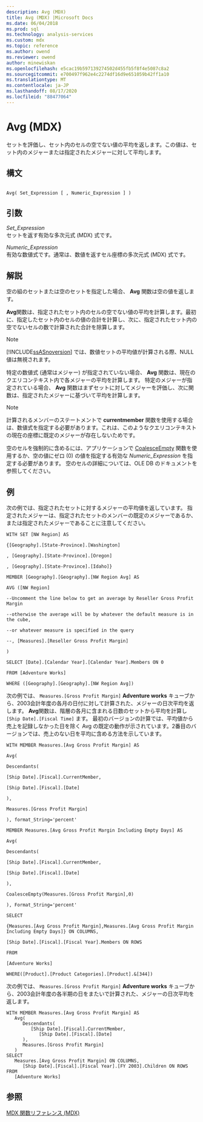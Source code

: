 ```yaml
---
description: Avg (MDX)
title: Avg (MDX) |Microsoft Docs
ms.date: 06/04/2018
ms.prod: sql
ms.technology: analysis-services
ms.custom: mdx
ms.topic: reference
ms.author: owend
ms.reviewer: owend
author: minewiskan
ms.openlocfilehash: e5cac19b597139274502d455fb5f8f4e5087c8a2
ms.sourcegitcommit: e700497f962e4c2274df16d9e651059b42ff1a10
ms.translationtype: MT
ms.contentlocale: ja-JP
ms.lasthandoff: 08/17/2020
ms.locfileid: "88477064"
---
```

# <a name="avg-mdx"></a>Avg (MDX)


  セットを評価し、セット内のセルの空でない値の平均を返します。この値は、セット内のメジャーまたは指定されたメジャーに対して平均します。  
  
## <a name="syntax"></a>構文  
  
```  
  
Avg( Set_Expression [ , Numeric_Expression ] )  
```  
  
## <a name="arguments"></a>引数  
 *Set_Expression*  
 セットを返す有効な多次元式 (MDX) 式です。  
  
 *Numeric_Expression*  
 有効な数値式です。通常は、数値を返すセル座標の多次元式 (MDX) 式です。  
  
## <a name="remarks"></a>解説  
 空の組のセットまたは空のセットを指定した場合、 **Avg** 関数は空の値を返します。  
  
 **Avg**関数は、指定されたセット内のセルの空でない値の平均を計算します。最初に、指定したセット内のセルの値の合計を計算し、次に、指定されたセット内の空でないセルの数で計算された合計を除算します。  
  
> [!NOTE]  
>  [!INCLUDE[ssASnoversion](../includes/ssasnoversion-md.md)] では、数値セットの平均値が計算される際、NULL 値は無視されます。  
  
 特定の数値式 (通常はメジャー) が指定されていない場合、 **Avg** 関数は、現在のクエリコンテキスト内で各メジャーの平均を計算します。 特定のメジャーが指定されている場合、 **Avg** 関数はまずセットに対してメジャーを評価し、次に関数は、指定されたメジャーに基づいて平均を計算します。  
  
> [!NOTE]  
>  計算されるメンバーのステートメントで **currentmember** 関数を使用する場合は、数値式を指定する必要があります。これは、このようなクエリコンテキストの現在の座標に既定のメジャーが存在しないためです。  
  
 空のセルを強制的に含めるには、アプリケーションで [CoalesceEmpty](../mdx/coalesceempty-mdx.md) 関数を使用するか、空の値にゼロ (0) の値を指定する有効な *Numeric_Expression* を指定する必要があります。 空のセルの詳細については、OLE DB のドキュメントを参照してください。  
  
## <a name="examples"></a>例  
 次の例では、指定されたセットに対するメジャーの平均値を返しています。 指定されたメジャーは、指定されたセットのメンバーの既定のメジャーであるか、または指定されたメジャーであることに注意してください。  
  
 `WITH SET [NW Region] AS`  
  
 `{[Geography].[State-Province].[Washington]`  
  
 `, [Geography].[State-Province].[Oregon]`  
  
 `, [Geography].[State-Province].[Idaho]}`  
  
 `MEMBER [Geography].[Geography].[NW Region Avg] AS`  
  
 `AVG ([NW Region]`  
  
 `--Uncomment the line below to get an average by Reseller Gross Profit Margin`  
  
 `--otherwise the average will be by whatever the default measure is in the cube,`  
  
 `--or whatever measure is specified in the query`  
  
 `--, [Measures].[Reseller Gross Profit Margin]`  
  
 `)`  
  
 `SELECT [Date].[Calendar Year].[Calendar Year].Members ON 0`  
  
 `FROM [Adventure Works]`  
  
 `WHERE ([Geography].[Geography].[NW Region Avg])`  
  
 次の例では、 `Measures.[Gross Profit Margin]` **Adventure works** キューブから、2003会計年度の各月の日付に対して計算された、メジャーの日次平均を返します。 **Avg**関数は、階層の各月に含まれる日数のセットから平均を計算し `[Ship Date].[Fiscal Time]` ます。 最初のバージョンの計算では、平均値から売上を記録しなかった日を除く Avg の既定の動作が示されています。2番目のバージョンでは、売上のない日を平均に含める方法を示しています。  
  
 `WITH MEMBER Measures.[Avg Gross Profit Margin] AS`  
  
 `Avg(`  
  
 `Descendants(`  
  
 `[Ship Date].[Fiscal].CurrentMember,`  
  
 `[Ship Date].[Fiscal].[Date]`  
  
 `),`  
  
 `Measures.[Gross Profit Margin]`  
  
 `), format_String='percent'`  
  
 `MEMBER Measures.[Avg Gross Profit Margin Including Empty Days] AS`  
  
 `Avg(`  
  
 `Descendants(`  
  
 `[Ship Date].[Fiscal].CurrentMember,`  
  
 `[Ship Date].[Fiscal].[Date]`  
  
 `),`  
  
 `CoalesceEmpty(Measures.[Gross Profit Margin],0)`  
  
 `), Format_String='percent'`  
  
 `SELECT`  
  
 `{Measures.[Avg Gross Profit Margin],Measures.[Avg Gross Profit Margin Including Empty Days]} ON COLUMNS,`  
  
 `[Ship Date].[Fiscal].[Fiscal Year].Members ON ROWS`  
  
 `FROM`  
  
 `[Adventure Works]`  
  
 `WHERE([Product].[Product Categories].[Product].&[344])`  
  
 次の例では、 `Measures.[Gross Profit Margin]` **Adventure works** キューブから、2003会計年度の各半期の日をまたいで計算された、メジャーの日次平均を返します。  
  
```  
WITH MEMBER Measures.[Avg Gross Profit Margin] AS  
   Avg(  
      Descendants(  
         [Ship Date].[Fiscal].CurrentMember,   
            [Ship Date].[Fiscal].[Date]  
      ),   
      Measures.[Gross Profit Margin]  
   )  
SELECT  
   Measures.[Avg Gross Profit Margin] ON COLUMNS,  
      [Ship Date].[Fiscal].[Fiscal Year].[FY 2003].Children ON ROWS  
FROM  
   [Adventure Works]  
```  
  
## <a name="see-also"></a>参照  
 [MDX 関数リファレンス &#40;MDX&#41;](../mdx/mdx-function-reference-mdx.md)  
  
  

